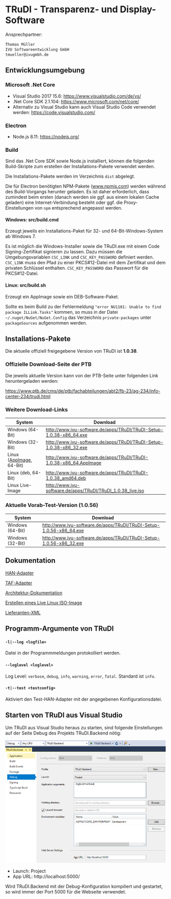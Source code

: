 ﻿# TRuDI - Transparenz- und Display-Software

Ansprechpartner:

	Thomas Müller
	IVU Softwareentwicklung GmbH
	tmueller@ivugmbh.de

## Entwicklungsumgebung

### Microsoft .Net Core

- Visual Studio 2017 15.6: https://www.visualstudio.com/de/vs/
- .Net Core SDK 2.1.104: https://www.microsoft.com/net/core/
- Alternativ zu Visual Studio kann auch Visual Studio Code verwendet werden: https://code.visualstudio.com/

### Electron

- Node.js 8.11: https://nodejs.org/

### Build

Sind das .Net Core SDK sowie Node.js installiert, können die folgenden Build-Skripte zum erstellen der Installations-Pakete verwendet werden.

Die Installations-Pakete werden im Verzeichnis ``dist`` abgelegt. 

Die für Electron benötigten NPM-Pakete (www.npmjs.com) werden während des Build-Vorgangs herunter geladen. 
Es ist daher erforderlich, dass zumindest beim ersten (danach werden sie ggf. aus einem lokalen Cache geladen) 
eine Internet-Verbindung besteht oder ggf. die Proxy-Einstellungen von ``npm`` entsprechend angepasst werden.

#### Windows: src/build.cmd 
  
Erzeugt jeweils ein Installations-Paket für 32- und 64-Bit-Windows-System ab Windows 7.

Es ist möglich die Windows-Installer sowie die TRuDI.exe mit einem Code Signing-Zertifikat 
signieren zu lassen. Dazu müssen die Umgebungsvariablen ``CSC_LINK`` und ``CSC_KEY_PASSWORD`` definiert 
werden. ``CSC_LINK`` muss den Pfad zu einer PKCS#12-Datei mit dem Zertifikat und dem privaten Schlüssel enthalten.
``CSC_KEY_PASSWORD`` das Passwort für die PKCS#12-Datei.

#### Linux: src/build.sh

Erzeugt ein AppImage sowie ein DEB-Software-Paket.

Sollte es beim Build zu der Fehlermeldung ``"error NU1101: Unable to find package ILLink.Tasks"`` kommen, 
so muss in der Datei ``~/.nuget/NuGet/NuGet.Config`` das Verzeichnis ``private-packages`` 
unter ``packageSources`` aufgenommen werden.

## Installations-Pakete

Die aktuelle offiziell freigegebene Version von TRuDI ist **1.0.38**.

### Offizielle Download-Seite der PTB

Die jeweils aktuelle Version kann von der PTB-Seite unter folgenden Link heruntergeladen werden:

https://www.ptb.de/cms/de/ptb/fachabteilungen/abt2/fb-23/ag-234/info-center-234/trudi.html

### Weitere Download-Links

System           | Download
---              | ---
Windows (64-Bit) | http://www.ivu-software.de/apps/TRuDI/TRuDI-Setup-1.0.38-x86_64.exe
Windows (32-Bit) | http://www.ivu-software.de/apps/TRuDI/TRuDI-Setup-1.0.38-x86_32.exe
Linux ([AppImage](https://de.wikipedia.org/wiki/AppImage), 64-Bit) | http://www.ivu-software.de/apps/TRuDI/TRuDI-1.0.38-x86_64.AppImage
Linux (deb, 64-Bit) | http://www.ivu-software.de/apps/TRuDI/TRuDI-1.0.38_amd64.deb
Linux Live-Image | http://www.ivu-software.de/apps/TRuDI/TRuDI_1.0.38_live.iso

### Aktuelle Vorab-Test-Version (1.0.56)

System           | Download
---              | ---
Windows (64-Bit) | http://www.ivu-software.de/apps/TRuDI/TRuDI-Setup-1.0.56-x86_64.exe
Windows (32-Bit) | http://www.ivu-software.de/apps/TRuDI/TRuDI-Setup-1.0.56-x86_32.exe

## Dokumentation

[HAN-Adapter](doc/han-adapter.md)

[TAF-Adapter](doc/taf-adapter.md)

[Architektur-Dokumentation](doc/architecture-documentation.md)

[Erstellen eines Live Linux ISO-Image](doc/linux-live-image.md)

[Lieferanten-XML](doc/if_lieferant.md)

## Programm-Argumente von TRuDI

#### ``-l|--log <logfile>``

Datei in der Programmmeldungen protokolliert werden.

#### ``--loglevel <loglevel>``

Log Level: ``verbose``, ``debug``, ``info``, ``warning``, ``error``, ``fatal``. Standard ist ``info``.

#### ``-t|--test <testconfig>``

Aktiviert den Test-HAN-Adapter mit der angegebenen Konfigurationsdatei.


## Starten von TRuDI aus Visual Studio

Um TRuDI aus Visual Studio heraus zu starten, sind folgende Einstellungen auf der Seite Debug des Projekts TRuDI.Backend nötig:

![Debug-Einstellungen](doc/Images/Debug-Settings_VS2017.png)

- Launch: Project
- App URL: http://localhost:5000/

Wird TRuDI.Backend mit der Debug-Konfiguration kompiliert und gestartet, so wird immer der Port 5000 für die Webseite verwendet.
